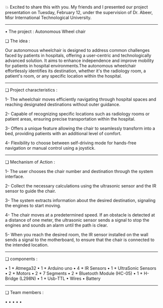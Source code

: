 💥 Excited to share this with you. My friends and I presented our project presentation on Tuesday, February 12, under the supervision of Dr. Abeer, Misr International Technological University.

--------------------------------------------------------------------------------------------

• The project : Autonomous Wheel chair

❑ The idea :

Our autonomous wheelchair is designed to address common challenges faced by patients in hospitals, offering a user-centric and technologically advanced solution. It aims to enhance independence
and improve mobility for patients in hospital environments.The autonomous wheelchair effortlessly identifies its destination, whether it's the radiology room, a patient's room, or any specific location within the hospital.

--------------------------------------------------------------------------------------------

❑ Project characteristics : 

1- The wheelchair moves efficiently navigating through hospital spaces and reaching designated destinations without outer guidance.

2- Capable of recognizing specific locations such as radiology rooms or patient areas, ensuring precise transportation within the hospital.

3- Offers a unique feature allowing the chair to seamlessly transform into a bed, providing patients with an additional level of comfort.

4- Flexibility to choose between self-driving mode for hands-free navigation or manual control using a joystick.

--------------------------------------------------------------------------------------------

❑ Mechanism of Action :

1- The user chooses the chair number and destination through the system interface.

2- Collect the necessary calculations using the ultrasonic sensor and the IR sensor to guide the chair.

3- The system extracts information about the desired destination, signaling the engines to start moving.

4- The chair moves at a predetermined speed. If an obstacle is detected at a distance of one meter, the ultrasonic sensor sends a signal to stop the engines and sounds an alarm until the path is clear.

5- When you reach the desired room, the IR sensor installed on the wall sends a signal to the motherboard, to ensure that the chair is connected to the intended location.

--------------------------------------------------------------------------------------------

❑ components : 

• 1 * Atmega32 
• 1 * Arduino uno 
• 4 * IR Sensors
• 1 * UltraSonic Sensors
• 2 * Motors 
• 2 * 7 Segments
• 2 * Bluetooth Module (HC-05)
• 1 * H-Bridge (L298N)
• 1 * Usb-TTL
• Wires
• Battery

--------------------------------------------------------------------------------------------

❑ Team members :

•
•
•
•
•
 
